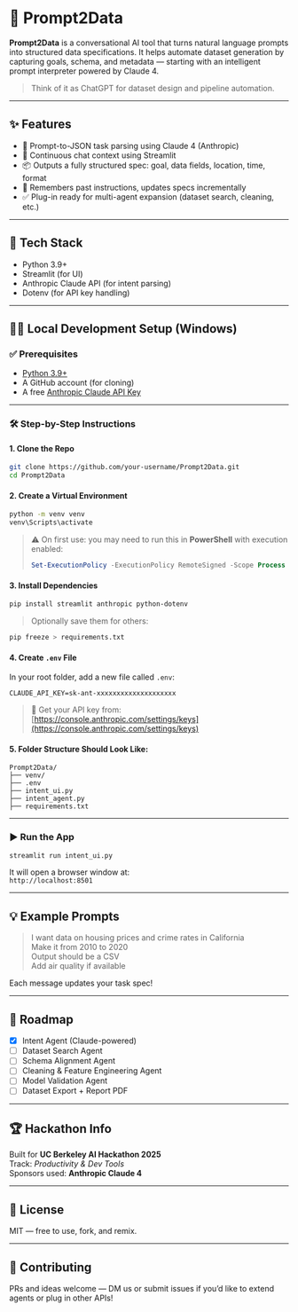 
# 🚀 Prompt2Data

**Prompt2Data** is a conversational AI tool that turns natural language prompts into structured data specifications. It helps automate dataset generation by capturing goals, schema, and metadata — starting with an intelligent prompt interpreter powered by Claude 4.

> Think of it as ChatGPT for dataset design and pipeline automation.

---

## ✨ Features

- 🧠 Prompt-to-JSON task parsing using Claude 4 (Anthropic)
- 💬 Continuous chat context using Streamlit
- 📦 Outputs a fully structured spec: goal, data fields, location, time, format
- 🔁 Remembers past instructions, updates specs incrementally
- ✅ Plug-in ready for multi-agent expansion (dataset search, cleaning, etc.)

---

## 🧰 Tech Stack

- Python 3.9+
- Streamlit (for UI)
- Anthropic Claude API (for intent parsing)
- Dotenv (for API key handling)

---

## 🧑‍💻 Local Development Setup (Windows)

### ✅ Prerequisites

- [Python 3.9+](https://www.python.org/downloads/windows/)
- A GitHub account (for cloning)
- A free [Anthropic Claude API Key](https://console.anthropic.com)

---

### 🛠 Step-by-Step Instructions

#### 1. Clone the Repo
```bash
git clone https://github.com/your-username/Prompt2Data.git
cd Prompt2Data
```

#### 2. Create a Virtual Environment
```bash
python -m venv venv
venv\Scripts\activate
```

> ⚠️ On first use: you may need to run this in **PowerShell** with execution enabled:  
> ```powershell
> Set-ExecutionPolicy -ExecutionPolicy RemoteSigned -Scope Process
> ```

#### 3. Install Dependencies
```bash
pip install streamlit anthropic python-dotenv
```

> Optionally save them for others:
```bash
pip freeze > requirements.txt
```

#### 4. Create `.env` File
In your root folder, add a new file called `.env`:
```
CLAUDE_API_KEY=sk-ant-xxxxxxxxxxxxxxxxxxxx
```

> 🔐 Get your API key from: [https://console.anthropic.com/settings/keys](https://console.anthropic.com/settings/keys)

#### 5. Folder Structure Should Look Like:
```
Prompt2Data/
├── venv/
├── .env
├── intent_ui.py
├── intent_agent.py
├── requirements.txt
```

---

### ▶️ Run the App

```bash
streamlit run intent_ui.py
```

It will open a browser window at:  
`http://localhost:8501`

---

## 💡 Example Prompts

> I want data on housing prices and crime rates in California  
> Make it from 2010 to 2020  
> Output should be a CSV  
> Add air quality if available

Each message updates your task spec!

---

## 📌 Roadmap

- [x] Intent Agent (Claude-powered)
- [ ] Dataset Search Agent
- [ ] Schema Alignment Agent
- [ ] Cleaning & Feature Engineering Agent
- [ ] Model Validation Agent
- [ ] Dataset Export + Report PDF

---

## 🏆 Hackathon Info

Built for **UC Berkeley AI Hackathon 2025**  
Track: *Productivity & Dev Tools*  
Sponsors used: **Anthropic Claude 4**

---

## 📄 License

MIT — free to use, fork, and remix.

---

## 🤝 Contributing

PRs and ideas welcome — DM us or submit issues if you’d like to extend agents or plug in other APIs!
